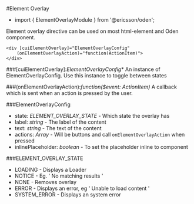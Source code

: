 [//]: # (title: Element Overlay)
[//]: # (category: Layout)
[//]: # (icon: fa-th)

#Element Overlay
* import { ElementOverlayModule } from '@ericsson/oden';

Element overlay directive can be used on most html-element and Oden component.

```
<div [cuiElementOverlay]="ElementOverlayConfig" 
    (onElementOverlayAction)="function(ActionItem)">
</div>
```

###[cuiElementOverlay]:_ElementOverlayConfig_*
An instance of ElementOverlayConfig. Use this instance to toggle between states


###(onElementOverlayAction):_function($event: ActionItem)_
A callback which is sent when an action is pressed by the user.

###ElementOverlayConfig
* state: _ELEMENT_OVERLAY_STATE_ - Which state the overlay has
* label: _string_ - The label of the content
* text: _string_ - The text of the content
* actions: _Array<ActionItem>_ - Will be buttons and call `onElementOverlayAction` when pressed
* inlinePlaceholder: _boolean_ - To set the placeholder inline to component

###ELEMENT_OVERLAY_STATE
* LOADING - Displays a Loader
* NOTICE - Eg. ' No matching results '
* NONE - Removes overlay
* ERROR - Displays an error, eg ' Unable to load content '
* SYSTEM_ERROR - Displays an system error
